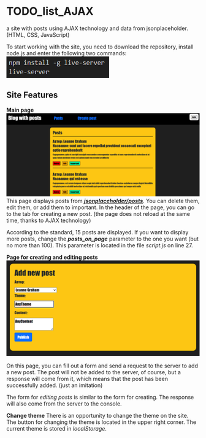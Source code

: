 # TODO_list_AJAX
a site with posts using AJAX technology and data from jsonplaceholder. (HTML, CSS, JavaScript)

To start working with the site, you need to download the repository, install node.js and enter the following two commands:
<br />![Commands to start](https://github.com/Libertine03/TODO_list_AJAX/blob/Feature/Images/Commands_to_start.png)

## Site Features
**Main page**
![Main page](https://github.com/Libertine03/TODO_list_AJAX/blob/Feature/Images/Main_page.png)
This page displays posts from ***[jsonplaceholder/posts](https://jsonplaceholder.typicode.com/posts)***. You can delete them, edit them, or add them to important. In the header of the page, you can go to the tab for creating a new post. (the page does not reload at the same time, thanks to AJAX technology)

According to the standard, 15 posts are displayed. If you want to display more posts, change the ***posts_on_page*** parameter to the one you want (but no more than 100). This parameter is located in the file _script.js_ on line 27.

**Page for creating and editing posts**
![Create post](https://github.com/Libertine03/TODO_list_AJAX/blob/Feature/Images/Create_post_page.png)

On this page, you can fill out a form and send a request to the server to add a new post. The post will not be added to the server, of course, but a response will come from it, which means that the post has been successfully added. (just an imitation)

The form for _editing posts_ is similar to the form for creating. The response will also come from the server to the console.

**Change theme**
There is an opportunity to change the theme on the site. The button for changing the theme is located in the upper right corner. The current theme is stored in _localStorage_.
